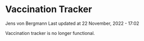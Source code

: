 Vaccination Tracker
================
Jens von Bergmann
Last updated at 22 November, 2022 - 17:02

Vaccination tracker is no longer functional.
